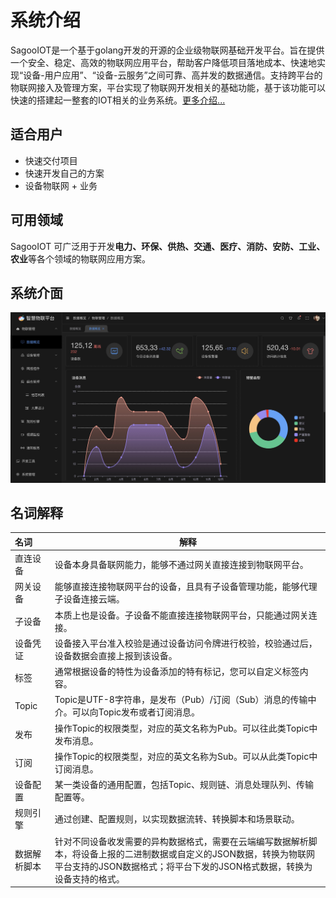 

# 系统介绍
SagooIOT是一个基于golang开发的开源的企业级物联网基础开发平台。旨在提供一个安全、稳定、高效的物联网应用平台，帮助客户降低项目落地成本、快速地实现“设备-用户应用”、“设备-云服务”之间可靠、高并发的数据通信。支持跨平台的物联网接入及管理方案，平台实现了物联网开发相关的基础功能，基于该功能可以快速的搭建起一整套的IOT相关的业务系统。[更多介绍...](/guide/base/introduce)

## 适合用户

* 快速交付项目
* 快速开发自己的方案
* 设备物联网 + 业务

## 可用领域

SagooIOT 可广泛用于开发**电力、环保、供热、交通、医疗、消防、安防、工业、农业**等各个领域的物联网应用方案。

## 系统介面

![](../public/imgs/sagooiotmain.jpg)

## 名词解释

| 名词         | 解释                                                         |
| :----------- | ------------------------------------------------------------ |
| 直连设备     | 设备本身具备联网能力，能够不通过网关直接连接到物联网平台。   |
| 网关设备     | 能够直接连接物联网平台的设备，且具有子设备管理功能，能够代理子设备连接云端。 |
| 子设备       | 本质上也是设备。子设备不能直接连接物联网平台，只能通过网关连接。 |
| 设备凭证     | 设备接入平台准入校验是通过设备访问令牌进行校验，校验通过后，设备数据会直接上报到该设备。 |
| 标签         | 通常根据设备的特性为设备添加的特有标记，您可以自定义标签内容。 |
| Topic        | Topic是UTF-8字符串，是发布（Pub）/订阅（Sub）消息的传输中介。可以向Topic发布或者订阅消息。 |
| 发布         | 操作Topic的权限类型，对应的英文名称为Pub。可以往此类Topic中发布消息。 |
| 订阅         | 操作Topic的权限类型，对应的英文名称为Sub。可以从此类Topic中订阅消息。 |
| 设备配置     | 某一类设备的通用配置，包括Topic、规则链、消息处理队列、传输配置等。 |
| 规则引擎     | 通过创建、配置规则，以实现数据流转、转换脚本和场景联动。     |
| 数据解析脚本 | 针对不同设备收发需要的异构数据格式，需要在云端编写数据解析脚本，将设备上报的二进制数据或自定义的JSON数据，转换为物联网平台支持的JSON数据格式；将平台下发的JSON格式数据，转换为设备支持的格式。 |
